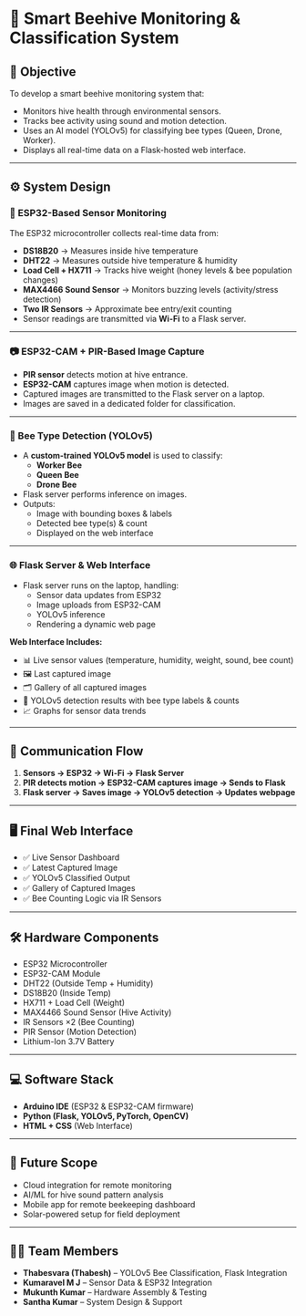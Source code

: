 # 🐝 Smart Beehive Monitoring & Classification System

## 🎯 Objective
To develop a smart beehive monitoring system that:
- Monitors hive health through environmental sensors.
- Tracks bee activity using sound and motion detection.
- Uses an AI model (YOLOv5) for classifying bee types (Queen, Drone, Worker).
- Displays all real-time data on a Flask-hosted web interface.

---

## ⚙️ System Design

### 📡 ESP32-Based Sensor Monitoring
The ESP32 microcontroller collects real-time data from:
- **DS18B20** → Measures inside hive temperature
- **DHT22** → Measures outside hive temperature & humidity
- **Load Cell + HX711** → Tracks hive weight (honey levels & bee population changes)
- **MAX4466 Sound Sensor** → Monitors buzzing levels (activity/stress detection)
- **Two IR Sensors** → Approximate bee entry/exit counting
- Sensor readings are transmitted via **Wi-Fi** to a Flask server.

---

### 📷 ESP32-CAM + PIR-Based Image Capture
- **PIR sensor** detects motion at hive entrance.
- **ESP32-CAM** captures image when motion is detected.
- Captured images are transmitted to the Flask server on a laptop.
- Images are saved in a dedicated folder for classification.

---

### 🤖 Bee Type Detection (YOLOv5)
- A **custom-trained YOLOv5 model** is used to classify:
  - **Worker Bee**
  - **Queen Bee**
  - **Drone Bee**
- Flask server performs inference on images.
- Outputs:
  - Image with bounding boxes & labels
  - Detected bee type(s) & count
  - Displayed on the web interface

---

### 🌐 Flask Server & Web Interface
- Flask server runs on the laptop, handling:
  - Sensor data updates from ESP32
  - Image uploads from ESP32-CAM
  - YOLOv5 inference
  - Rendering a dynamic web page

**Web Interface Includes:**
- 📊 Live sensor values (temperature, humidity, weight, sound, bee count)
- 🖼️ Last captured image
- 🗂️ Gallery of all captured images
- 🐝 YOLOv5 detection results with bee type labels & counts
- 📈 Graphs for sensor data trends

---

## 🔄 Communication Flow
1. **Sensors → ESP32 → Wi-Fi → Flask Server**
2. **PIR detects motion → ESP32-CAM captures image → Sends to Flask**
3. **Flask server → Saves image → YOLOv5 detection → Updates webpage**

---

## 🖥️ Final Web Interface
- ✅ Live Sensor Dashboard
- ✅ Latest Captured Image
- ✅ YOLOv5 Classified Output
- ✅ Gallery of Captured Images
- ✅ Bee Counting Logic via IR Sensors

---

## 🛠️ Hardware Components
- ESP32 Microcontroller  
- ESP32-CAM Module  
- DHT22 (Outside Temp + Humidity)  
- DS18B20 (Inside Temp)  
- HX711 + Load Cell (Weight)  
- MAX4466 Sound Sensor (Hive Activity)  
- IR Sensors ×2 (Bee Counting)  
- PIR Sensor (Motion Detection)  
- Lithium-Ion 3.7V Battery  

---

## 💻 Software Stack
- **Arduino IDE** (ESP32 & ESP32-CAM firmware)  
- **Python (Flask, YOLOv5, PyTorch, OpenCV)**  
- **HTML + CSS** (Web Interface)  

---

## 🚀 Future Scope
- Cloud integration for remote monitoring
- AI/ML for hive sound pattern analysis
- Mobile app for remote beekeeping dashboard
- Solar-powered setup for field deployment

---

## 👨‍💻 Team Members
- **Thabesvara (Thabesh)** – YOLOv5 Bee Classification, Flask Integration  
- **Kumaravel M J** – Sensor Data & ESP32 Integration  
- **Mukunth Kumar** – Hardware Assembly & Testing  
- **Santha Kumar** – System Design & Support

